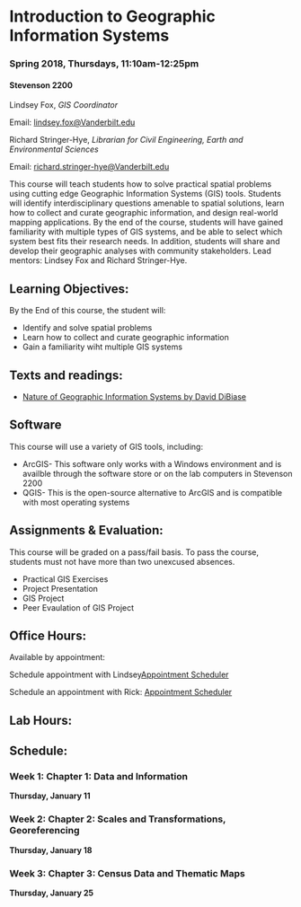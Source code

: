 # Introduction to Geographic Information Systems   
### Spring 2018, Thursdays, 11:10am-12:25pm
#### Stevenson 2200

Lindsey Fox, *GIS Coordinator*

Email:  lindsey.fox@Vanderbilt.edu

Richard Stringer-Hye, *Librarian for Civil Engineering, Earth and Environmental Sciences*

Email:  richard.stringer-hye@Vanderbilt.edu

This course will teach students how to solve practical spatial problems using cutting edge Geographic Information Systems (GIS) tools. Students will identify interdisciplinary questions amenable to spatial solutions, learn how to collect and curate geographic information, and design real-world mapping applications. By the end of the course, students will have gained familiarity with multiple types of GIS systems, and be able to select which system best fits their research needs. In addition, students will share and develop their geographic analyses with community stakeholders.  Lead mentors: Lindsey Fox and Richard Stringer-Hye.


## Learning Objectives:

By the End of this course, the student will:

* Identify and solve spatial problems
* Learn how to collect and curate geographic information
* Gain a familiarity wiht multiple GIS systems

## Texts and readings:

* [Nature of Geographic Information Systems by David DiBiase](http://open.umn.edu/opentextbooks/BookDetail.aspx?bookId=428)  

## Software

This course will use a variety of GIS tools, including:  

* ArcGIS- This software only works with a Windows environment and is availble through the software store or on the lab computers in Stevenson 2200
* QGIS-  This is the open-source alternative to ArcGIS and is compatible with most operating systems

## Assignments & Evaluation:

This course will be graded on a pass/fail basis. To pass the course, students must not have more than two unexcused absences. 

* Practical GIS Exercises
* Project Presentation 
* GIS Project 
* Peer Evaulation of GIS Project 

## Office Hours:

Available by appointment:  

Schedule appointment with Lindsey[Appointment Scheduler](http://calendar.library.vanderbilt.edu/appointment/9471)

Schedule an appointment with Rick: [Appointment Scheduler](http://calendar.library.vanderbilt.edu/appointment/8692)

## Lab Hours:



## Schedule:

### Week 1:  Chapter 1: Data and Information

**Thursday, January 11** 

### Week 2:  Chapter 2: Scales and Transformations, Georeferencing

**Thursday, January 18** 

### Week 3:  Chapter 3: Census Data and Thematic Maps

**Thursday, January 25** 
 
